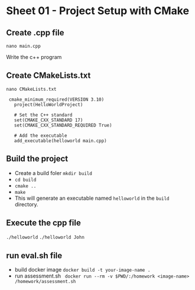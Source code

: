 # Sheet 01 - Project Setup with CMake

## Create .cpp file
```
nano main.cpp
```
Write the c++ program

## Create CMakeLists.txt
```
nano CMakeLists.txt
```
```
 cmake_minimum_required(VERSION 3.10)
   project(HelloWorldProject)

   # Set the C++ standard
   set(CMAKE_CXX_STANDARD 17)
   set(CMAKE_CXX_STANDARD_REQUIRED True)

   # Add the executable
   add_executable(helloworld main.cpp)
```

## Build the project
* Create a build foler `mkdir build`
* `cd build`
* `cmake ..`
* `make`
* This will generate an executable named `helloworld` in the `build` directory.

## Execute the cpp file
`./helloworld`
`./helloworld John`

## run eval.sh file
* build docker image `docker build -t your-image-name .`
* run assessment.sh ` docker run --rm -v $PWD/:/homework <image-name> /homework/assessment.sh`

